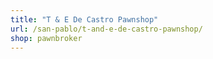 ```yaml
---
title: "T & E De Castro Pawnshop"
url: /san-pablo/t-and-e-de-castro-pawnshop/
shop: pawnbroker
---
```

